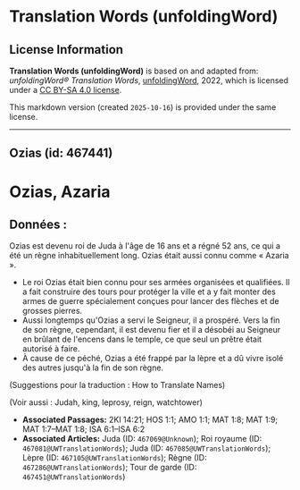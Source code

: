 # Translation Words (unfoldingWord)

## License Information

**Translation Words (unfoldingWord)** is based on and adapted from: _unfoldingWord® Translation Words_, [unfoldingWord](https://unfoldingword.org/utw), 2022, which is licensed under a [CC BY-SA 4.0 license](https://creativecommons.org/licenses/by-sa/4.0/legalcode.en).

This markdown version (created `2025-10-16`) is provided under the same license.



--------------------------------

## Ozias (id: 467441)

Ozias, Azaria
=============

Données :
---------

Ozias est devenu roi de Juda à l'âge de 16 ans et a régné 52 ans, ce qui a été un règne inhabituellement long. Ozias était aussi connu comme « Azaria ».

* Le roi Ozias était bien connu pour ses armées organisées et qualifiées. Il a fait construire des tours pour protéger la ville et a y fait monter des armes de guerre spécialement conçues pour lancer des flèches et de grosses pierres.
* Aussi longtemps qu'Ozias a servi le Seigneur, il a prospéré. Vers la fin de son règne, cependant, il est devenu fier et il a désobéi au Seigneur en brûlant de l'encens dans le temple, ce que seul un prêtre était autorisé à faire.
* À cause de ce péché, Ozias a été frappé par la lèpre et a dû vivre isolé des autres jusqu'à la fin de son règne.

(Suggestions pour la traduction : How to Translate Names)

(Voir aussi : Judah, king, leprosy, reign, watchtower)

* **Associated Passages:** 2KI 14:21; HOS 1:1; AMO 1:1; MAT 1:8; MAT 1:9; MAT 1:7–MAT 1:8; ISA 6:1–ISA 6:2
* **Associated Articles:** Juda (ID: `467069@Unknown`); Roi royaume (ID: `467081@UWTranslationWords`); Juda (ID: `467085@UWTranslationWords`); Lèpre (ID: `467105@UWTranslationWords`); Règne (ID: `467286@UWTranslationWords`); Tour de garde (ID: `467451@UWTranslationWords`)

